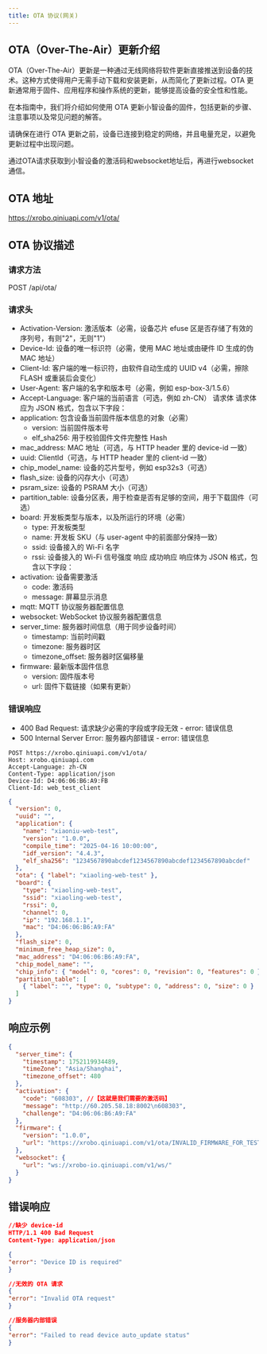 ```yaml
---
title: OTA 协议(网关)
---
```


## OTA（Over-The-Air）更新介绍

OTA（Over-The-Air）更新是一种通过无线网络将软件更新直接推送到设备的技术。这种方式使得用户无需手动下载和安装更新，从而简化了更新过程。OTA 更新通常用于固件、应用程序和操作系统的更新，能够提高设备的安全性和性能。

在本指南中，我们将介绍如何使用 OTA 更新小智设备的固件，包括更新的步骤、注意事项以及常见问题的解答。

请确保在进行 OTA 更新之前，设备已连接到稳定的网络，并且电量充足，以避免更新过程中出现问题。

通过OTA请求获取到小智设备的激活码和websocket地址后，再进行websocket通信。

## OTA 地址

<https://xrobo.qiniuapi.com/v1/ota/>

## OTA 协议描述

### 请求方法

POST /api/ota/

### 请求头

- Activation-Version: 激活版本（必需，设备芯片 efuse 区是否存储了有效的序列号，有则"2"，无则"1"）
- Device-Id: 设备的唯一标识符（必需，使用 MAC 地址或由硬件 ID 生成的伪 MAC 地址）
- Client-Id: 客户端的唯一标识符，由软件自动生成的 UUID v4（必需，擦除 FLASH 或重装后会变化）
- User-Agent: 客户端的名字和版本号（必需，例如 esp-box-3/1.5.6）
- Accept-Language: 客户端的当前语言（可选，例如 zh-CN）
  请求体
  请求体应为 JSON 格式，包含以下字段：
- application: 包含设备当前固件版本信息的对象（必需）
  - version: 当前固件版本号
  - elf_sha256: 用于校验固件文件完整性 Hash
- mac_address: MAC 地址（可选，与 HTTP header 里的 device-id 一致）
- uuid: ClientId（可选，与 HTTP header 里的 client-id 一致）
- chip_model_name: 设备的芯片型号，例如 esp32s3（可选）
- flash_size: 设备的闪存大小（可选）
- psram_size: 设备的 PSRAM 大小（可选）
- partition_table: 设备分区表，用于检查是否有足够的空间，用于下载固件（可选）
- board: 开发板类型与版本，以及所运行的环境（必需）
  - type: 开发板类型
  - name: 开发板 SKU（与 user-agent 中的前面部分保持一致）
  - ssid: 设备接入的 Wi-Fi 名字
  - rssi: 设备接入的 Wi-Fi 信号强度
    响应
    成功响应
    响应体为 JSON 格式，包含以下字段：
- activation: 设备需要激活
  - code: 激活码
  - message: 屏幕显示消息
- mqtt: MQTT 协议服务器配置信息
- websocket: WebSocket 协议服务器配置信息
- server_time: 服务器时间信息（用于同步设备时间）
  - timestamp: 当前时间戳
  - timezone: 服务器时区
  - timezone_offset: 服务器时区偏移量
- firmware: 最新版本固件信息
  - version: 固件版本号
  - url: 固件下载链接（如果有更新）

### 错误响应

- 400 Bad Request: 请求缺少必需的字段或字段无效 - error: 错误信息
- 500 Internal Server Error: 服务器内部错误 - error: 错误信息

<!-- 2.1.2 OTA 协议举例
  以 Web 端模拟设备为例，也可以直接体验我们的 Web-demo -->
  <!-- todo Web-demo超链 -->

```Plain Text
POST https://xrobo.qiniuapi.com/v1/ota/
Host: xrobo.qiniuapi.com
Accept-Language: zh-CN
Content-Type: application/json
Device-Id: D4:06:06:B6:A9:FB
Client-Id: web_test_client
```

```json
{
  "version": 0,
  "uuid": "",
  "application": {
    "name": "xiaoniu-web-test",
    "version": "1.0.0",
    "compile_time": "2025-04-16 10:00:00",
    "idf_version": "4.4.3",
    "elf_sha256": "1234567890abcdef1234567890abcdef1234567890abcdef"
  },
  "ota": { "label": "xiaoling-web-test" },
  "board": {
    "type": "xiaoling-web-test",
    "ssid": "xiaoling-web-test",
    "rssi": 0,
    "channel": 0,
    "ip": "192.168.1.1",
    "mac": "D4:06:06:B6:A9:FA"
  },
  "flash_size": 0,
  "minimum_free_heap_size": 0,
  "mac_address": "D4:06:06:B6:A9:FA",
  "chip_model_name": "",
  "chip_info": { "model": 0, "cores": 0, "revision": 0, "features": 0 },
  "partition_table": [
    { "label": "", "type": 0, "subtype": 0, "address": 0, "size": 0 }
  ]
}
```

## 响应示例

```json
{
  "server_time": {
    "timestamp": 1752119934489,
    "timeZone": "Asia/Shanghai",
    "timezone_offset": 480
  },
  "activation": {
    "code": "608303", //【这就是我们需要的激活码】
    "message": "http://60.205.58.18:8002\n608303",
    "challenge": "D4:06:06:B6:A9:FA"
  },
  "firmware": {
    "version": "1.0.0",
    "url": "https://xrobo.qiniuapi.com/v1/ota/INVALID_FIRMWARE_FOR_TEST"
  },
  "websocket": {
    "url": "ws://xrobo-io.qiniuapi.com/v1/ws/"
  }
}
```

## 错误响应

```json
//缺少 device-id
HTTP/1.1 400 Bad Request
Content-Type: application/json

{
"error": "Device ID is required"
}

//无效的 OTA 请求
{
"error": "Invalid OTA request"
}

//服务器内部错误
{
"error": "Failed to read device auto_update status"
}

```
